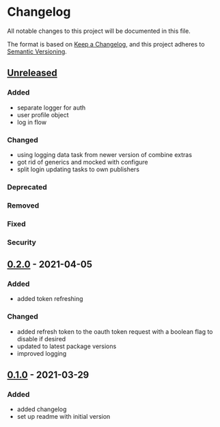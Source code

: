 # Changelog

All notable changes to this project will be documented in this file.

The format is based on [Keep a Changelog](https://keepachangelog.com/en/1.0.0/),
and this project adheres to [Semantic Versioning](https://semver.org/spec/v2.0.0.html).

## [Unreleased]
### Added
- separate logger for auth
- user profile object
- log in flow
### Changed
- using logging data task from newer version of combine extras
- got rid of generics and mocked with configure
- split login updating tasks to own publishers
### Deprecated
### Removed
### Fixed
### Security

## [0.2.0] - 2021-04-05
### Added
- added token refreshing
### Changed
- added refresh token to the oauth token request with a boolean flag to disable if desired
- updated to latest package versions
- improved logging

## [0.1.0] - 2021-03-29
### Added
- added changelog
- set up readme with initial version

[Unreleased]: https://github.com/andybezaire/JiraAPI/compare/0.2.0...HEAD
[0.2.0]: https://github.com/andybezaire/JiraAPI/compare/0.1.0...0.2.0
[0.1.0]: https://github.com/andybezaire/JiraAPI/releases/tag/0.1.0
